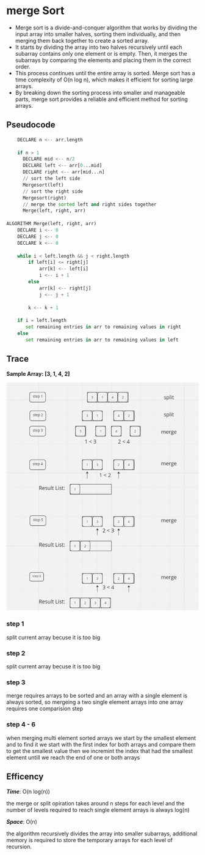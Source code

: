 # merge Sort

* Merge sort is a divide-and-conquer algorithm that works by dividing the input array into smaller halves, sorting them individually, and then merging them back together to create a sorted array.
* It starts by dividing the array into two halves recursively until each subarray contains only one element or is empty. Then, it merges the subarrays by comparing the elements and placing them in the correct order.
* This process continues until the entire array is sorted. Merge sort has a time complexity of O(n log n), which makes it efficient for sorting large arrays.
* By breaking down the sorting process into smaller and manageable parts, merge sort provides a reliable and efficient method for sorting arrays.

## Pseudocode

```python ALGORITHM Mergesort(arr)
    DECLARE n <-- arr.length

    if n > 1
      DECLARE mid <-- n/2
      DECLARE left <-- arr[0...mid]
      DECLARE right <-- arr[mid...n]
      // sort the left side
      Mergesort(left)
      // sort the right side
      Mergesort(right)
      // merge the sorted left and right sides together
      Merge(left, right, arr)

ALGORITHM Merge(left, right, arr)
    DECLARE i <-- 0
    DECLARE j <-- 0
    DECLARE k <-- 0

    while i < left.length && j < right.length
        if left[i] <= right[j]
            arr[k] <-- left[i]
            i <-- i + 1
        else
            arr[k] <-- right[j]
            j <-- j + 1

        k <-- k + 1

    if i = left.length
       set remaining entries in arr to remaining values in right
    else
       set remaining entries in arr to remaining values in left
```

## Trace

**Sample Array: [3, 1, 4, 2]**

![image](./assets/Screenshot%202023-07-12%20174528.png)

### step 1

split current array becuse it is too big

### step 2

split current array becuse it is too big

### step 3

merge requires arrays to be sorted and an array with a single element is always sorted, so mergeing a two single element arrays into one array requires one comparision step

### step 4 - 6

when merging multi element sorted arrays we start by the smallest element and to find it we start with the first index for both arrays and compare them to get the smallest value then we incremint the index that had the smallest element untill we reach the end of one or both arrays

## Efficency

***Time***: O(n log(n))

the merge or split opiration takes around n steps for each level and the number of levels required to reach single element arrays is always log(n)

***Space***: O(n)

 the algorithm recursively divides the array into smaller subarrays, additional memory is required to store the temporary arrays for each level of recursion.
